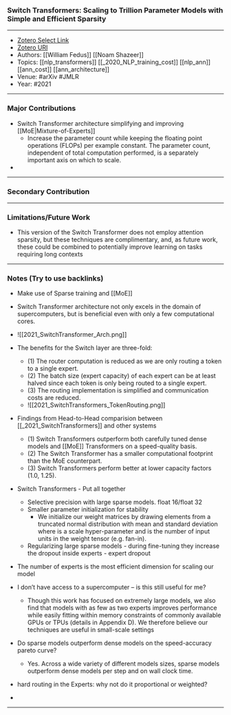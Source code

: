 ### Switch Transformers: Scaling to Trillion Parameter Models with Simple and Efficient Sparsity
---
- [Zotero Select Link](zotero://select/groups/2480461/items/B774VNFA)
- [Zotero URI](https://www.zotero.org/groups/2480461/items/B774VNFA)
- Authors: [[William Fedus]] [[Noam Shazeer]]
- Topics: [[nlp_transformers]] [[_2020_NLP_training_cost]] [[nlp_ann]] [[ann_cost]] [[ann_architecture]]
- Venue: #arXiv #JMLR
- Year: #2021
---
### Major Contributions
- Switch Transformer architecture simplifying and improving [[MoE|Mixture-of-Experts]]
	- Increase the parameter count while keeping the floating point operations (FLOPs) per example constant. The parameter count, independent of total computation performed, is a separately important axis on which to scale.
- 
---
### Secondary Contribution
---
### Limitations/Future Work
- This version of the Switch Transformer does not employ attention sparsity, but these techniques are complimentary, and, as future work, these could be combined to potentially improve learning on tasks requiring long contexts
---
### Notes (Try to use backlinks)
- Make use of Sparse training and [[MoE]]
- Switch Transformer architecture not only excels in the domain of supercomputers, but is beneficial even with only a few computational cores.
- ![[2021_SwitchTransformer_Arch.png]]
- The benefits for the Switch layer are three-fold:
	- (1) The router computation is reduced as we are only routing a token to a single expert.
	- (2) The batch size (expert capacity) of each expert can be at least halved since each token is only being routed to a single expert.
	- (3) The routing implementation is simplified and communication costs are reduced.
	- ![[2021_SwitchTransformers_TokenRouting.png]]
- Findings from Head-to-Head comparision between [[_2021_SwitchTransformers]] and other systems
	- (1) Switch Transformers outperform both carefully tuned dense models and [[MoE]] Transformers on a speed-quality basis.
	- (2) The Switch Transformer has a smaller computational footprint than the MoE counterpart.
	- (3) Switch Transformers perform better at lower capacity factors (1.0, 1.25).
- Switch Transformers - Put all together
	- Selective precision with large sparse models. float 16/float 32
	- Smaller parameter initialization for stability
		- We initialize our weight matrices by drawing elements from a truncated normal distribution with mean and standard deviation where is a scale hyper-parameter and is the number of input units in the weight tensor (e.g. fan-in).
	- Regularizing large sparse models - during fine-tuning they increase the dropout inside experts - expert dropout
- The number of experts is the most efficient dimension for scaling our model
- I don’t have access to a supercomputer – is this still useful for me?
	- Though this work has focused on extremely large models, we also find that models with as few as two experts improves	performance while easily fitting within memory constraints of commonly available GPUs or TPUs	(details in Appendix D). We therefore believe our techniques are useful in small-scale settings
- Do sparse models outperform dense models on the speed-accuracy pareto curve?
	- Yes. Across a wide variety of different models sizes, sparse models outperform dense models per step and on wall clock time.

- hard routing in the Experts: why not do it proportional or weighted?
- 
---
